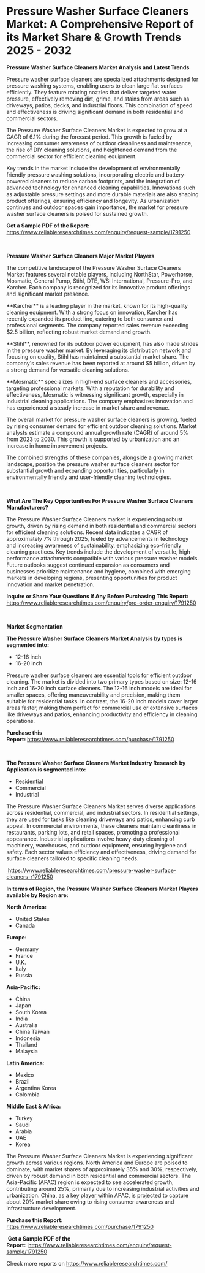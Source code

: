 <p><h1>Pressure Washer Surface Cleaners Market: A Comprehensive Report of its Market Share & Growth Trends 2025 - 2032</h1></p><p><strong>Pressure Washer Surface Cleaners Market Analysis and Latest Trends</strong></p>
<p><p>Pressure washer surface cleaners are specialized attachments designed for pressure washing systems, enabling users to clean large flat surfaces efficiently. They feature rotating nozzles that deliver targeted water pressure, effectively removing dirt, grime, and stains from areas such as driveways, patios, decks, and industrial floors. This combination of speed and effectiveness is driving significant demand in both residential and commercial sectors.</p><p>The Pressure Washer Surface Cleaners Market is expected to grow at a CAGR of 6.1% during the forecast period. This growth is fueled by increasing consumer awareness of outdoor cleanliness and maintenance, the rise of DIY cleaning solutions, and heightened demand from the commercial sector for efficient cleaning equipment. </p><p>Key trends in the market include the development of environmentally friendly pressure washing solutions, incorporating electric and battery-powered cleaners to reduce carbon footprints, and the integration of advanced technology for enhanced cleaning capabilities. Innovations such as adjustable pressure settings and more durable materials are also shaping product offerings, ensuring efficiency and longevity. As urbanization continues and outdoor spaces gain importance, the market for pressure washer surface cleaners is poised for sustained growth.</p></p>
<p><strong>Get a Sample PDF of the Report:&nbsp;</strong> <a href="https://www.reliableresearchtimes.com/enquiry/request-sample/1791250?utm_campaign=3386&utm_medium=2&utm_source=Github&utm_content=ia&utm_term=09042025&utm_id=pressure-washer-surface-cleaners">https://www.reliableresearchtimes.com/enquiry/request-sample/1791250</a></p>
<p>&nbsp;</p>
<p><strong>Pressure Washer Surface Cleaners Major Market Players</strong></p>
<p><p>The competitive landscape of the Pressure Washer Surface Cleaners Market features several notable players, including NorthStar, Powerhorse, Mosmatic, General Pump, Stihl, DTE, WSI International, Pressure-Pro, and Karcher. Each company is recognized for its innovative product offerings and significant market presence.</p><p>**Karcher** is a leading player in the market, known for its high-quality cleaning equipment. With a strong focus on innovation, Karcher has recently expanded its product line, catering to both consumer and professional segments. The company reported sales revenue exceeding $2.5 billion, reflecting robust market demand and growth.</p><p>**Stihl**, renowned for its outdoor power equipment, has also made strides in the pressure washer market. By leveraging its distribution network and focusing on quality, Stihl has maintained a substantial market share. The company's sales revenue has been reported at around $5 billion, driven by a strong demand for versatile cleaning solutions. </p><p>**Mosmatic** specializes in high-end surface cleaners and accessories, targeting professional markets. With a reputation for durability and effectiveness, Mosmatic is witnessing significant growth, especially in industrial cleaning applications. The company emphasizes innovation and has experienced a steady increase in market share and revenue.</p><p>The overall market for pressure washer surface cleaners is growing, fueled by rising consumer demand for efficient outdoor cleaning solutions. Market analysts estimate a compound annual growth rate (CAGR) of around 5% from 2023 to 2030. This growth is supported by urbanization and an increase in home improvement projects.</p><p>The combined strengths of these companies, alongside a growing market landscape, position the pressure washer surface cleaners sector for substantial growth and expanding opportunities, particularly in environmentally friendly and user-friendly cleaning technologies.</p></p>
<p>&nbsp;</p>
<p><strong>What Are The Key Opportunities For Pressure Washer Surface Cleaners Manufacturers?</strong></p>
<p><p>The Pressure Washer Surface Cleaners market is experiencing robust growth, driven by rising demand in both residential and commercial sectors for efficient cleaning solutions. Recent data indicates a CAGR of approximately 7% through 2025, fueled by advancements in technology and increasing awareness of sustainability, emphasizing eco-friendly cleaning practices. Key trends include the development of versatile, high-performance attachments compatible with various pressure washer models. Future outlooks suggest continued expansion as consumers and businesses prioritize maintenance and hygiene, combined with emerging markets in developing regions, presenting opportunities for product innovation and market penetration.</p></p>
<p><strong>Inquire or Share Your Questions If Any Before Purchasing This Report:</strong> <a href="https://www.reliableresearchtimes.com/enquiry/pre-order-enquiry/1791250?utm_campaign=3386&utm_medium=2&utm_source=Github&utm_content=ia&utm_term=09042025&utm_id=pressure-washer-surface-cleaners">https://www.reliableresearchtimes.com/enquiry/pre-order-enquiry/1791250</a></p>
<p>&nbsp;</p>
<p><strong>Market Segmentation</strong></p>
<p><strong>The Pressure Washer Surface Cleaners Market Analysis by types is segmented into:</strong></p>
<p><ul><li>12-16 inch</li><li>16-20 inch</li></ul></p>
<p><p>Pressure washer surface cleaners are essential tools for efficient outdoor cleaning. The market is divided into two primary types based on size: 12-16 inch and 16-20 inch surface cleaners. The 12-16 inch models are ideal for smaller spaces, offering maneuverability and precision, making them suitable for residential tasks. In contrast, the 16-20 inch models cover larger areas faster, making them perfect for commercial use or extensive surfaces like driveways and patios, enhancing productivity and efficiency in cleaning operations.</p></p>
<p><strong>Purchase this Report:&nbsp;</strong><a href="https://www.reliableresearchtimes.com/purchase/1791250?utm_campaign=3386&utm_medium=2&utm_source=Github&utm_content=ia&utm_term=09042025&utm_id=pressure-washer-surface-cleaners">https://www.reliableresearchtimes.com/purchase/1791250</a></p>
<p>&nbsp;</p>
<p><strong>The Pressure Washer Surface Cleaners Market Industry Research by Application is segmented into:</strong></p>
<p><ul><li>Residential</li><li>Commercial</li><li>Industrial</li></ul></p>
<p><p>The Pressure Washer Surface Cleaners Market serves diverse applications across residential, commercial, and industrial sectors. In residential settings, they are used for tasks like cleaning driveways and patios, enhancing curb appeal. In commercial environments, these cleaners maintain cleanliness in restaurants, parking lots, and retail spaces, promoting a professional appearance. Industrial applications involve heavy-duty cleaning of machinery, warehouses, and outdoor equipment, ensuring hygiene and safety. Each sector values efficiency and effectiveness, driving demand for surface cleaners tailored to specific cleaning needs.</p></p>
<p><a href="https://www.reliableresearchtimes.com/pressure-washer-surface-cleaners-r1791250?utm_campaign=3386&utm_medium=2&utm_source=Github&utm_content=ia&utm_term=09042025&utm_id=pressure-washer-surface-cleaners">&nbsp;https://www.reliableresearchtimes.com/pressure-washer-surface-cleaners-r1791250</a></p>
<p><strong>In terms of Region, the Pressure Washer Surface Cleaners Market Players available by Region are:</strong></p>
<p>
    <p> <strong> North America: </strong>
        <ul>
            <li>United States</li>
            <li>Canada</li>
        </ul>
        </p> 
    <p> <strong> Europe: </strong>
        <ul>
            <li>Germany</li>
            <li>France</li>
            <li>U.K.</li>
            <li>Italy</li>
            <li>Russia</li>
        </ul>
        </p> 
    <p> <strong> Asia-Pacific: </strong>
        <ul>
            <li>China</li>
            <li>Japan</li>
            <li>South Korea</li>
            <li>India</li>
            <li>Australia</li>
            <li>China Taiwan</li>
            <li>Indonesia</li>
            <li>Thailand</li>
            <li>Malaysia</li>
        </ul>
        </p> 
    <p> <strong> Latin America: </strong>
        <ul>
            <li>Mexico</li>
            <li>Brazil</li>
            <li>Argentina Korea</li>
            <li>Colombia</li>
        </ul>
        </p> 
    <p> <strong> Middle East & Africa: </strong>
        <ul>
            <li>Turkey</li>
            <li>Saudi</li>
            <li>Arabia</li>
            <li>UAE</li>
            <li>Korea</li>
        </ul>
    </p>
    </p>
<p><p>The Pressure Washer Surface Cleaners Market is experiencing significant growth across various regions. North America and Europe are poised to dominate, with market shares of approximately 35% and 30%, respectively, driven by robust demand in both residential and commercial sectors. The Asia-Pacific (APAC) region is expected to see accelerated growth, contributing around 25%, primarily due to increasing industrial activities and urbanization. China, as a key player within APAC, is projected to capture about 20% market share owing to rising consumer awareness and infrastructure development.</p></p>
<p><strong>Purchase this Report: </strong><a href="https://www.reliableresearchtimes.com/purchase/1791250?utm_campaign=3386&utm_medium=2&utm_source=Github&utm_content=ia&utm_term=09042025&utm_id=pressure-washer-surface-cleaners">https://www.reliableresearchtimes.com/purchase/1791250</a></p>
<p>&nbsp;<strong>Get a Sample PDF of the Report:&nbsp;&nbsp;</strong><a href="https://www.reliableresearchtimes.com/enquiry/request-sample/1791250?utm_campaign=3386&utm_medium=2&utm_source=Github&utm_content=ia&utm_term=09042025&utm_id=pressure-washer-surface-cleaners">https://www.reliableresearchtimes.com/enquiry/request-sample/1791250</a></p>
<p><strong></strong></p>
<p>Check more reports on <a href="https://www.reliableresearchtimes.com/?utm_campaign=3386&utm_medium=2&utm_source=Github&utm_content=ia&utm_term=09042025&utm_id=pressure-washer-surface-cleaners">https://www.reliableresearchtimes.com/</a></p>